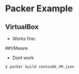 # Packer Example

## VirtualBox
  - Works fine:


##VMware
  - Dont work

```
$ parker build centos66_VM.json
```


